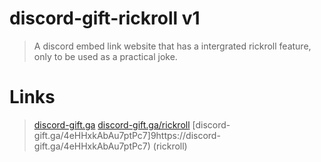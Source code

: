 # discord-gift-rickroll v1 
> A discord embed link website that has a intergrated rickroll feature, only to be used as a practical joke.
# Links
> [discord-gift.ga](https://discord-gift.ga)
> [discord-gift.ga/rickroll](https://discord-gift.ga/rickroll)
> [discord-gift.ga/4eHHxkAbAu7ptPc7]9https://discord-gift.ga/4eHHxkAbAu7ptPc7) (rickroll)
